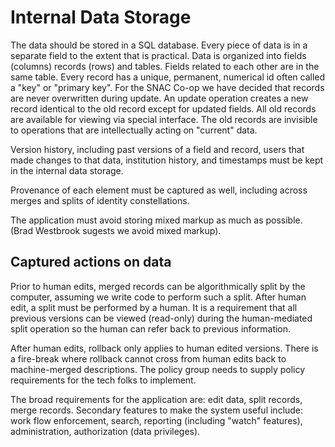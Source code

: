 
# Internal Data Storage

The data should be stored in a SQL database. Every piece of data is in a separate field to the extent that is practical.
Data is organized into fields (columns) records (rows) and tables. Fields related to each other are in the
same table. Every record has a unique, permanent, numerical id often called a "key" or "primary key". For
the SNAC Co-op we have decided that records are never overwritten during update.  An update operation creates a new record identical to the old record except for updated
fields. All old records are available for viewing via special interface. The old records are invisible to
operations that are intellectually acting on "current" data.

Version history, including past versions of a field and record, users that made changes to that data, institution history, and timestamps must be kept in the internal data storage.

Provenance of each element must be captured as well, including across merges and splits of identity constellations.


The application must avoid storing mixed markup as much as possible.  (Brad Westbrook sugests we avoid mixed markup).


## Captured actions on data

Prior to human edits, merged records can be algorithmically split by the computer, assuming we write code to
perform such a split. After human edit, a split must be performed by a human. It is a requirement that all
previous versions can be viewed (read-only) during the human-mediated split operation so the human can refer
back to previous information.

After human edits, rollback only applies to human edited versions. There is a fire-break where rollback cannot
cross from human edits back to machine-merged descriptions. The policy group needs to supply policy
requirements for the tech folks to implement.

The broad requirements for the application are: edit data, split records, merge records. Secondary features to
make the system useful include: work flow enforcement, search, reporting (including "watch" features),
administration, authorization (data privileges).
